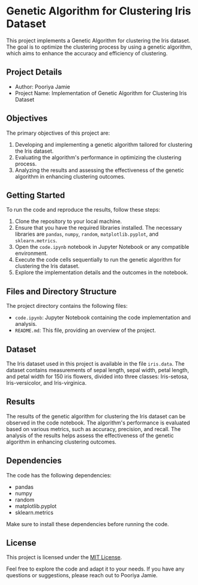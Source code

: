 # Genetic Algorithm for Clustering Iris Dataset

This project implements a Genetic Algorithm for clustering the Iris dataset. The goal is to optimize the clustering process by using a genetic algorithm, which aims to enhance the accuracy and efficiency of clustering.

## Project Details

- Author: Pooriya Jamie
- Project Name: Implementation of Genetic Algorithm for Clustering Iris Dataset

## Objectives

The primary objectives of this project are:

1. Developing and implementing a genetic algorithm tailored for clustering the Iris dataset.
2. Evaluating the algorithm's performance in optimizing the clustering process.
3. Analyzing the results and assessing the effectiveness of the genetic algorithm in enhancing clustering outcomes.

## Getting Started

To run the code and reproduce the results, follow these steps:

1. Clone the repository to your local machine.
2. Ensure that you have the required libraries installed. The necessary libraries are `pandas`, `numpy`, `random`, `matplotlib.pyplot`, and `sklearn.metrics`.
3. Open the `code.ipynb` notebook in Jupyter Notebook or any compatible environment.
4. Execute the code cells sequentially to run the genetic algorithm for clustering the Iris dataset.
5. Explore the implementation details and the outcomes in the notebook.

## Files and Directory Structure

The project directory contains the following files:

- `code.ipynb`: Jupyter Notebook containing the code implementation and analysis.
- `README.md`: This file, providing an overview of the project.

## Dataset

The Iris dataset used in this project is available in the file `iris.data`. The dataset contains measurements of sepal length, sepal width, petal length, and petal width for 150 iris flowers, divided into three classes: Iris-setosa, Iris-versicolor, and Iris-virginica.

## Results

The results of the genetic algorithm for clustering the Iris dataset can be observed in the code notebook. The algorithm's performance is evaluated based on various metrics, such as accuracy, precision, and recall. The analysis of the results helps assess the effectiveness of the genetic algorithm in enhancing clustering outcomes.

## Dependencies

The code has the following dependencies:

- pandas
- numpy
- random
- matplotlib.pyplot
- sklearn.metrics

Make sure to install these dependencies before running the code.

## License

This project is licensed under the [MIT License](LICENSE).

Feel free to explore the code and adapt it to your needs. If you have any questions or suggestions, please reach out to Pooriya Jamie.
